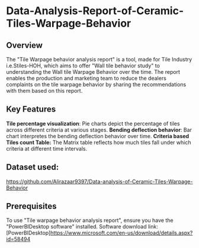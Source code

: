 # Data-Analysis-Report-of-Ceramic-Tiles-Warpage-Behavior

## Overview
The "Tile Warpage behavior analysis report" is a tool, made for Tile Industry i.e.Stiles-HOH, which aims to offer "Wall tile behavior study" to understanding the Wall tile Warpage Behavior over the time. The report enables the production and marketing team to reduce the dealers complaints on the tile warpage behavior by sharing the recommendations with them based on this report.

## Key Features
**Tile percentage visualization**: Pie charts depict the percentage of tiles across different criteria at various stages.
**Bending deflection behavior**: Bar chart interpretes the bending deflection behavior over time.
**Criteria based Tiles count Table:** The Matrix table reflects how much tiles fall under which criteria at different time intervals.

## Dataset used:
https://github.com/Alirazaar9397/Data-analysis-of-Ceramic-Tiles-Warpage-Behavior


## Prerequisites
To use "Tile warpage behavior analysis report", ensure you have the "PowerBIDesktop software" installed.
Software download link: [PowerBIDesktop]https://www.microsoft.com/en-us/download/details.aspx?id=58494
